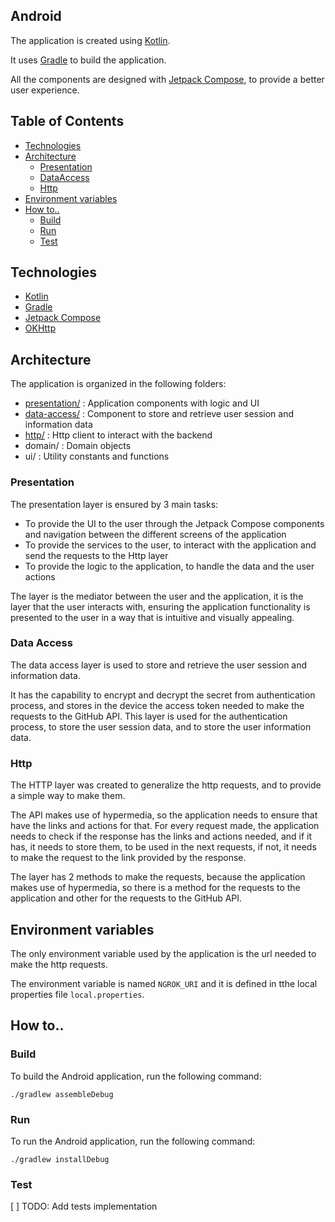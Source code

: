 ## Android

The application is created using [Kotlin](https://kotlinlang.org/).

It uses [Gradle](https://gradle.org/) to build the application.

All the components are designed with [Jetpack Compose](https://developer.android.com/jetpack/compose), to provide a better user experience.

## Table of Contents

- [Technologies](#technologies)
- [Architecture](#architecture)
  - [Presentation](#presentation)
  - [DataAccess](#data-access)
  - [Http](#http)
- [Environment variables](#environment-variables)
- [How to..](#how-to)
  - [Build](#build)
  - [Run](#run)
  - [Test](#test)


## Technologies

- [Kotlin](https://kotlinlang.org/)
- [Gradle](https://gradle.org/)
- [Jetpack Compose](https://developer.android.com/jetpack/compose)
- [OKHttp](https://square.github.io/okhttp/)


## Architecture

The application is organized in the following folders:

- [presentation/](#presentation) : Application components with logic and UI
- [data-access/](#data-access) : Component to store and retrieve user session and information data
- [http/](#http) : Http client to interact with the backend
- domain/ : Domain objects
- ui/ : Utility constants and functions

### Presentation

The presentation layer is ensured by 3 main tasks:

- To provide the UI to the user through the Jetpack Compose components and navigation between the different screens of the application
- To provide the services to the user, to interact with the application and send the requests to the Http layer
- To provide the logic to the application, to handle the data and the user actions

The layer is the mediator between the user and the application, it is the layer that the user interacts with, ensuring the application functionality
is presented to the user in a way that is intuitive and visually appealing.


### Data Access

The data access layer is used to store and retrieve the user session and information data.

It has the capability to encrypt and decrypt the secret from authentication process, and stores in the device the access token needed to make the requests to the GitHub API.
This layer is used for the authentication process, to store the user session data, and to store the user information data.


### Http

The HTTP layer was created to generalize the http requests, and to provide a simple way to make them.

The API makes use of hypermedia, so the application needs to ensure that have the links and actions for that.
For every request made, the application needs to check if the response has the links and actions needed, and if it has, it needs to store them, to be used in the next requests, if not, it needs to make the request to the link provided by the response.

The layer has 2 methods to make the requests, because the application makes use of hypermedia, so there is a method for the requests to the application and other for the requests to the GitHub API.

## Environment variables

The only environment variable used by the application is the url needed to make the http requests.

The environment variable is named `NGROK_URI` and it is defined in tthe local properties file `local.properties`.


## How to..

### Build

To build the Android application, run the following command:

```
./gradlew assembleDebug
```

### Run

To run the Android application, run the following command:

```
./gradlew installDebug
```

### Test

[ ] TODO: Add tests implementation
